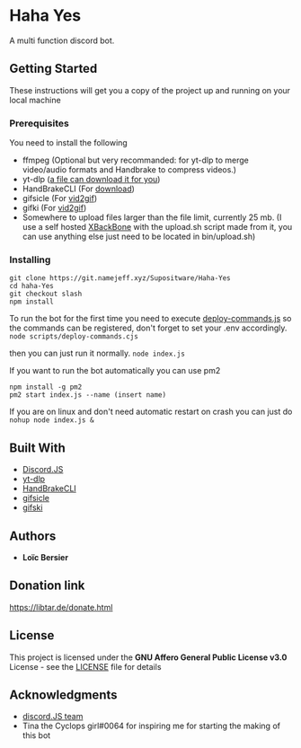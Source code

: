 # Haha Yes

A multi function discord bot.

## Getting Started

These instructions will get you a copy of the project up and running on your local machine

### Prerequisites

You need to install the following


* ffmpeg (Optional but very recommanded: for yt-dlp to merge video/audio formats and Handbrake to compress videos.)
* yt-dlp ([a file can download it for you](scripts/updateytdlp.js))
* HandBrakeCLI (For [download](commands/utility/download.js))
* gifsicle (For [vid2gif](commands/utility/vid2gif.js))
* gifki (For [vid2gif](commands/utility/vid2gif.js))
* Somewhere to upload files larger than the file limit, currently 25 mb. (I use a self hosted [XBackBone](https://github.com/SergiX44/XBackBone/) with the upload.sh script made from it, you can use anything else just need to be located in bin/upload.sh)

### Installing
```
git clone https://git.namejeff.xyz/Supositware/Haha-Yes
cd haha-Yes
git checkout slash
npm install
```

To run the bot for the first time you need to execute [deploy-commands.js](scripts/deploy-commands.js) so the commands can be registered, don't forget to set your .env accordingly.
``node scripts/deploy-commands.cjs``

then you can just run it normally.
``node index.js``

If you want to run the bot automatically you can use pm2
```
npm install -g pm2
pm2 start index.js --name (insert name)
```
If you are on linux and don't need automatic restart on crash you can just do
``nohup node index.js &``

## Built With

* [Discord.JS](https://github.com/discordjs/discord.js)
* [yt-dlp](https://github.com/yt-dlp/yt-dlp)
* [HandBrakeCLI](https://github.com/HandBrake/HandBrake)
* [gifsicle](https://github.com/kohler/gifsicle)
* [gifski](https://github.com/ImageOptim/gifski)

## Authors

* **Loïc Bersier**

## Donation link

https://libtar.de/donate.html

## License

This project is licensed under the **GNU Affero General Public License v3.0** License - see the [LICENSE](LICENSE) file for details

## Acknowledgments

* [discord.JS team](https://github.com/discordjs/discord.js)
* Tina the Cyclops girl#0064 for inspiring me for starting the making of this bot
